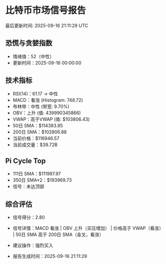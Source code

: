 # 比特币市场信号报告

最后更新时间: 2025-09-16 21:11:29 UTC

## 恐慌与贪婪指数
- 情绪值：52（中性）
- 更新时间：2025-09-16 00:00:00

## 技术指标
- RSI(14)：61.17 → 中性
- MACD：看涨 (Histogram: 748.72)
- 布林带：中性 (带宽: 9.70%)
- OBV：上升 (值: 439990345866)
- VWAP：高于VWAP (值: $103806.43)
- 50日 SMA：$114383.85
- 200日 SMA：$102806.88
- 当前价格：$116946.57
- 当前成交量：$39.72B

## Pi Cycle Top
- 111日 SMA：$111997.97
- 350日 SMA×2：$193969.73
- 信号：未达顶部

## 综合评估
- 信号得分：2.80
- 信号详情：MACD 看涨 | OBV 上升（买压增加） | 价格高于 VWAP（看涨） | 50日 SMA 高于 200日 SMA（金叉，看涨）
- 建议操作：强烈买入

- 报告生成时间：2025-09-16 21:11:29